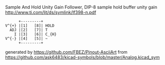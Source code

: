 Sample And Hold Unity Gain Follower, DIP-8
sample hold buffer unity gain
http://www.ti.com/lit/ds/symlink/lf398-n.pdf


	      +---------+
	V^{+} |[1]   [8]| HOLD
	  ADJ |[2]   [7]| T
	    I |[3]   [6]| C_{H}
	V^{-} |[4]   [5]| ~
	      +---------+


generated by https://github.com/FBEZ/Pinout-AsciiArt from https://github.com/ask6483/kicad-symbols/blob/master/Analog.kicad_sym